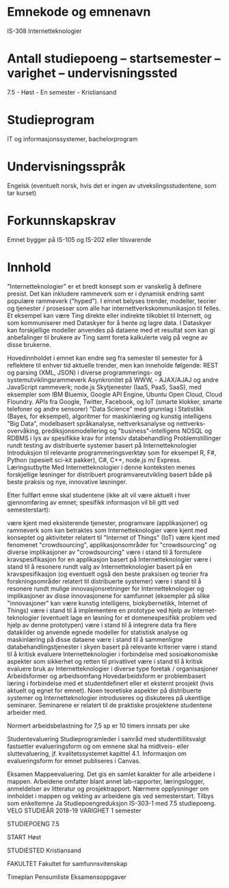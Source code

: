 # Emnekode og emnenavn 
IS-308 Internetteknologier
# Antall studiepoeng – startsemester – varighet – undervisningssted
7.5 - Høst - En semester - Kristiansand
# Studieprogram
IT og informasjonssystemer, bachelorprogram
# Undervisningsspråk
Engelsk (eventuelt norsk, hvis det er ingen av utvekslingsstudentene, som tar kurset)
# Forkunnskapskrav
Emnet bygger på IS-105 og IS-202 eller tilsvarende

[comment]: # (Tenk om det bygger egentlig på IS-202?)
# Innhold
"Internetteknologier" er et bredt konsept som er vanskelig å definere presist. Det kan inkludere rammeverk som er i dynamisk endring samt populære rammeverk ("hyped"). I emnet belyses trender, modeller, teorier og tjenester / prosesser som alle har internettverkskommunikasjon til felles. Et eksempel kan være Ting direkte eller indirekte tilkoblet til Internett, og som kommuniserer med Dataskyer for å hente og lagre data. I Dataskyer kan forskjellige modeller anvendes på dataene med et resultat som kan gi anbefalinger til brukere av Ting samt foreta kalkulerte valg på vegne av disse brukerne.

Hovedinnholdet i emnet kan endre seg fra semester til semester for å reflektere til enhver tid aktuelle trender, men kan inneholde følgende:
REST og parsing (XML, JSON) i diverse programmerings- og systemutviklingsrammeverk
Asynkronitet på WWW, - AJAX/AJAJ og andre JavaScript rammeverk; node.js
Skytjenester (IaaS, PaaS, SaaS), med eksempler som IBM Bluemix, Google API Engine, Ubuntu Open Cloud, Cloud Floundry.
APIs fra Google, Twitter, Facebook, og IoT (smarte klokker, smarte telefoner og andre sensorer)
"Data Science" med grunnlag i Statistikk (Bayes, for eksempel), algoritmer for maskinlæring og kunstig intelligens
"Big Data", modelbasert språkanalyse, nettverksanalyse og nettverks-overvåking, prediksjonsmodellering og "business"-intelligens
NOSQL og RDBMS i lys av spesifikke krav for intensiv databehandling
Problemstillinger rundt testing av distribuerte systemer basert på Internetteknologier
Introduksjon til relevante programmeringsverktøy som for eksempel R, F#, Python (spesielt sci-kit pakker), C#, C++, node.js m/ Express.
Læringsutbytte
Med Internetteknologier i denne konteksten menes forskjellige løsninger for distribuert programvareutvikling basert både på beste praksis og nye, innovative løsninger.

Etter fullført emne skal studentene (ikke alt vil være aktuelt i hver gjennomføring av emnet; spesifikk informasjon vil bli gitt ved semesterstart):

være kjent med eksisterende tjenester, programvare (applikasjoner) og rammeverk som kan betraktes som Internetteknologier
være kjent med konseptet og aktiviteter relatert til "Internet of Things" (IoT)
være kjent med fenomenet "crowdsourcing", applikasjonsområder for "crowdsourcing" og diverse implikasjoner av "crowdsourcing"
være i stand til å formulere kravspesifikasjon for en applikasjon basert på Internetteknologier
være i stand til å resonere rundt valg av Internetteknologier basert på en kravspesifikasjon (og eventuelt også den beste praksisen og teorier fra forskningsområder relatert til distribuerte systemer)
være i stand til å resonere rundt mulige innovasjonsretninger for Internetteknologier og implikasjoner av disse innovasjonene for samfunnet (eksempler på slike "innovasjoner" kan være kunstig intelligens, biokybernetikk, Internet of Things)
være i stand til å implementere en prototype ved hjelp av Internet-teknologier (eventuelt lage en løsning for et domenespesifikk problem ved hjelp av denne prototypen)
være i stand til å integrere data fra flere datakilder og anvende egnede modeller for statistisk analyse og maskinlæring på disse dataene
være i stand til å sammenligne databehandlingstjenester i skyen basert på relevante kriterier
være i stand til å kritisk evaluere Internetteknologier i forbindelse med sosioøkonomiske aspekter som sikkerhet og retten til privatlivet
være i stand til å kritisk evaluere bruk av Internetteknologier i diverse type foretak / organisasjoner
Arbeidsformer og arbeidsomfang
Hovedarbeidsform er problembasert læring i forbindelse med et studentdefinert eller et eksternt prosjekt (hvis aktuelt og egnet for emnet). Noen teoretiske aspekter på distribuerte systemer og Internetteknologier introduseres og diskuteres på ukentlige seminarer. Seminarene er relatert til de praktiske prosjektene studentene arbeider med.

Normert arbeidsbelastning for 7,5 sp er 10 timers innsats per uke

Studentevaluering
Studieprogramleder i samråd med studenttillitsvalgt fastsetter evalueringsform og om emnene skal ha midtveis- eller sluttevaluering, jf. kvalitetssystemet kapittel 4.1. Informasjon om evalueringsform for emnet publiseres i Canvas.

 

Eksamen
Mappeevaluering. Det gis en samlet karakter for alle arbeidene i mappen. Arbeidene omfatter blant annet lab-rapporter, læringslogger, anmeldelser av litteratur og prosjektrapport. Nærmere opplysninger om innholdet i mappen og vekting av arbeidene gis ved semesterstart.
Tilbys som enkeltemne
Ja
Studiepoengreduksjon
IS-303-1 med 7.5 studiepoeng.
VELG STUDIEÅR
2018-19
VARIGHET
1 semester

STUDIEPOENG
7.5

START
Høst

STUDIESTED
Kristiansand 

FAKULTET
Fakultet for samfunnsvitenskap 

Timeplan
Pensumliste
Eksamensoppgaver
